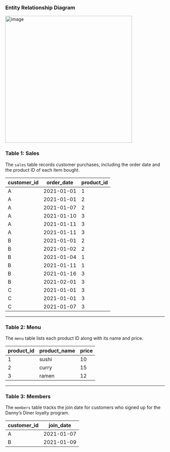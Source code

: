 ### Entity Relationship Diagram

<img src="https://github.com/user-attachments/assets/20c14550-cc0e-4758-a667-6cdc8e0f247d" alt="image" width="400"/>

### Table 1: Sales
The `sales` table records customer purchases, including the order date and the product ID of each item bought.

| customer_id | order_date | product_id |
|-------------|------------|------------|
| A | 2021-01-01 | 1 |
| A | 2021-01-01 | 2 |
| A | 2021-01-07 | 2 |
| A | 2021-01-10 | 3 |
| A | 2021-01-11 | 3 |
| A | 2021-01-11 | 3 |
| B | 2021-01-01 | 2 |
| B | 2021-01-02 | 2 |
| B | 2021-01-04 | 1 |
| B | 2021-01-11 | 1 |
| B | 2021-01-16 | 3 |
| B | 2021-02-01 | 3 |
| C | 2021-01-01 | 3 |
| C | 2021-01-01 | 3 |
| C | 2021-01-07 | 3 |

---

### Table 2: Menu
The `menu` table lists each product ID along with its name and price.

| product_id | product_name | price |
|------------|--------------|-------|
| 1 | sushi  | 10 |
| 2 | curry  | 15 |
| 3 | ramen  | 12 |

---

### Table 3: Members
The `members` table tracks the join date for customers who signed up for the Danny’s Diner loyalty program.

| customer_id | join_date  |
|-------------|------------|
| A | 2021-01-07 |
| B | 2021-01-09 |
